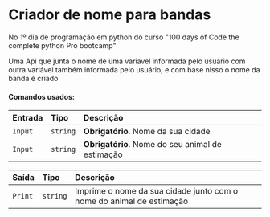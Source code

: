 
# Criador de nome para bandas

No 1º dia de programação em python do curso "100 days of Code the complete python Pro bootcamp"

Uma Api que junta o nome de uma variavel informada pelo usuário com outra variável 
também informada pelo usuário, e com base nisso o nome da banda é criado




#### Comandos usados:



| Entrada   | Tipo       | Descrição                           |
| :---------- | :--------- | :---------------------------------- |
| `Input` | `string` | **Obrigatório**. Nome da sua cidade |
| `Input` | `string` | **Obrigatório**. Nome do seu animal de estimação |

| Saída   | Tipo       | Descrição                           |
| :---------- | :--------- | :---------------------------------- |
| `Print` | `string` | Imprime o nome da sua cidade junto com o nome do animal de estimação |

